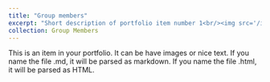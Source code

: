 ```yaml
---
title: "Group members"
excerpt: "Short description of portfolio item number 1<br/><img src='/images/500x300.png'>"
collection: Group Members
---
```


This is an item in your portfolio. It can be have images or nice text. If you name the file .md, it will be parsed as markdown. If you name the file .html, it will be parsed as HTML. 
